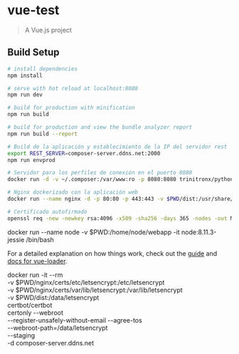 # vue-test

> A Vue.js project

## Build Setup

``` bash
# install dependencies
npm install

# serve with hot reload at localhost:8080
npm run dev

# build for production with minification
npm run build

# build for production and view the bundle analyzer report
npm run build --report

# Build de la aplicación y establecimiento de la IP del servidor rest
export REST_SERVER=composer-server.ddns.net:2000
npm run envprod

# Servidor para los perfiles de conexión en el puerto 8080
docker run -d -v ~/.composer:/var/www:ro -p 8080:8080 trinitronx/python-simplehttpserver

# Nginx dockerizado con la aplicación web
docker run --name nginx -d -p 80:80 -p 443:443 -v $PWD/dist:/usr/share/nginx/html -v $PWD/nginx:/etc/nginx/conf.d/ nginx

# Certificado autofirmado
openssl req -new -newkey rsa:4096 -x509 -sha256 -days 365 -nodes -out MyCertificate.crt -keyout MyKey.key
```

docker run --name node -v $PWD:/home/node/webapp -it node:8.11.3-jessie /bin/bash

For a detailed explanation on how things work, check out the [guide](http://vuejs-templates.github.io/webpack/) and [docs for vue-loader](http://vuejs.github.io/vue-loader).

docker run -it --rm \
-v $PWD/nginx/certs/etc/letsencrypt:/etc/letsencrypt \
-v $PWD/nginx/certs/var/lib/letsencrypt:/var/lib/letsencrypt \
-v $PWD/dist:/data/letsencrypt \
certbot/certbot \
certonly --webroot \
--register-unsafely-without-email --agree-tos \
--webroot-path=/data/letsencrypt \
--staging \
-d composer-server.ddns.net
